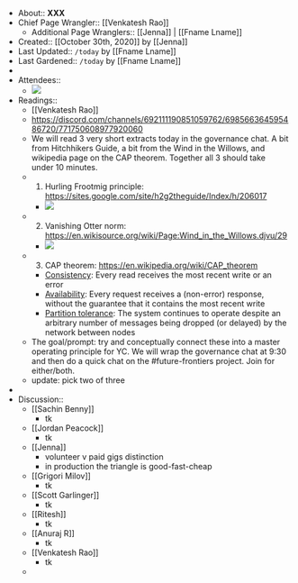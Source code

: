 - About:: __XXX__
- Chief Page Wrangler:: [[Venkatesh Rao]]
    - Additional Page Wranglers:: [[Jenna]] | [[Fname Lname]]
- Created:: [[October 30th, 2020]] by [[Jenna]]
- Last Updated:: `/today` by [[Fname Lname]]
- Last Gardened:: `/today` by [[Fname Lname]]
- 
- Attendees::
    - ![](https://firebasestorage.googleapis.com/v0/b/firescript-577a2.appspot.com/o/imgs%2Fapp%2FArtOfGig%2F_CTIS_xcWZ.png?alt=media&token=0beb10d5-b28f-4b5c-8332-8edfa3229268)
- Readings::
    - [[Venkatesh Rao]]
    - https://discord.com/channels/692111190851059762/698566364595486720/771750608977920060
    - We will read 3 very short extracts today in the governance chat. A bit from Hitchhikers Guide, a bit from the Wind in the Willows, and wikipedia page on the CAP theorem. Together all 3 should take under 10 minutes.
    - 1. Hurling Frootmig principle: https://sites.google.com/site/h2g2theguide/Index/h/206017
        - ![](https://firebasestorage.googleapis.com/v0/b/firescript-577a2.appspot.com/o/imgs%2Fapp%2FArtOfGig%2FtP2ktIw4_L.png?alt=media&token=cdf63514-188f-4c12-9fae-fb69e758905d)
    - 2. Vanishing Otter norm: https://en.wikisource.org/wiki/Page:Wind_in_the_Willows.djvu/29
        - ![](https://upload.wikimedia.org/wikipedia/commons/thumb/c/c9/Wind_in_the_Willows.djvu/page29-1024px-Wind_in_the_Willows.djvu.jpg)
    - 3. CAP theorem: https://en.wikipedia.org/wiki/CAP_theorem
        - [Consistency](https://en.wikipedia.org/wiki/Consistency_model): Every read receives the most recent write or an error
        - [Availability](https://en.wikipedia.org/wiki/Availability): Every request receives a (non-error) response, without the guarantee that it contains the most recent write
        - [Partition tolerance](https://en.wikipedia.org/wiki/Network_partitioning): The system continues to operate despite an arbitrary number of messages being dropped (or delayed) by the network between nodes
    - The goal/prompt: try and conceptually connect these into a master operating principle for YC. We will wrap the governance chat at 9:30 and then do a quick chat on the #future-frontiers project. Join for either/both.
    - update: pick two of three
- 
- Discussion::
    - [[Sachin Benny]]
        - tk
    - [[Jordan Peacock]]
        - tk
    - [[Jenna]]
        - volunteer v paid gigs distinction
        - in production the triangle is good-fast-cheap
    - [[Grigori Milov]]
        - tk
    - [[Scott Garlinger]]
        - tk
    - [[Ritesh]]
        - tk
    - [[Anuraj R]]
        - tk
    - [[Venkatesh Rao]]
        - tk
    - 
